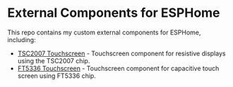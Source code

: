 # External Components for ESPHome

This repo contains my custom external components for ESPHome, including:

* [TSC2007 Touchscreen](components/tsc2007/README.md) - Touchscreen component for resistive displays using the TSC2007 chip.
* [FT5336 Touchscreen](components/ft5336/README.md) - Touchscreen component for capacitive touch screen using FT5336 chip.